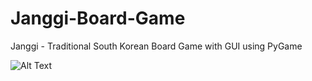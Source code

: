 # Janggi-Board-Game
Janggi - Traditional South Korean Board Game with GUI using PyGame


![Alt Text](https://media.giphy.com/media/vFKqnCdLPNOKc/giphy.gif)
